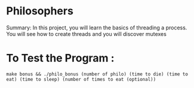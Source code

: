 # Philosophers

Summary:
In this project, you will learn the basics of threading a process.
You will see how to create threads and you will discover mutexes

# To Test the Program :
``` make bonus && ./philo_bonus (number of philo) (time to die) (time to eat) (time to sleep) (number of times to eat (optional)) ```
